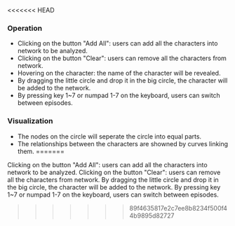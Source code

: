 
<<<<<<< HEAD
### Operation
+ Clicking on the button "Add All": users can add all the characters into network to be analyzed.
+ Clicking on the button "Clear": users can remove all the characters from network.
+ Hovering on the character: the name of the character will be revealed.
+ By dragging the little circle and drop it in the big circle, the character will be added to the network.
+ By pressing key 1~7 or numpad 1-7 on the keyboard, users can switch between episodes.

### Visualization
+ The nodes on the circle will seperate the circle into equal parts.
+ The relationships between the characters are showned by curves linking them.
=======

Clicking on the button "Add All": users can add all the characters into network to be analyzed.
Clicking on the button "Clear": users can remove all the characters from network.
By dragging the little circle and drop it in the big circle, the character will be added to the network.
By pressing key 1~7 or numpad 1-7 on the keyboard, users can switch between episodes.
>>>>>>> 89f4635817e2c7ee8b8234f500f44b9895d82727
